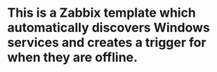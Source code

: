 <h1>This is a Zabbix template which automatically discovers Windows services and creates a trigger for when they are offline.</h1>
